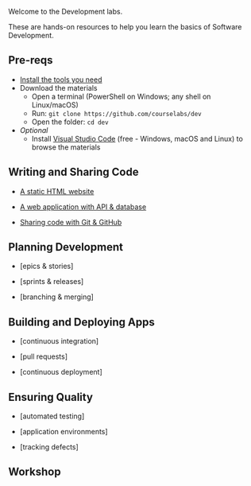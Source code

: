 Welcome to the Development labs.

These are hands-on resources to help you learn the basics of Software Development.

## Pre-reqs

 - [Install the tools you need](./setup/README.md) 
 - Download the materials
    - Open a terminal (PowerShell on Windows; any shell on Linux/macOS) 
    - Run: `git clone https://github.com/courselabs/dev`
     - Open the folder: `cd dev`
- _Optional_
    - Install [Visual Studio Code](https://code.visualstudio.com) (free - Windows, macOS and Linux) to browse the materials

## Writing and Sharing Code

- [A static HTML website](/labs/static-website/README.md)

- [A web application with API & database](/labs/web-app/README.md)

- [Sharing code with Git & GitHub](/labs/git-github/README.md)

## Planning Development

- [epics & stories]

- [sprints & releases]

- [branching & merging]

## Building and Deploying Apps

- [continuous integration]

- [pull requests]

- [continuous deployment]


## Ensuring Quality

- [automated testing]

- [application environments]

- [tracking defects]


## Workshop
